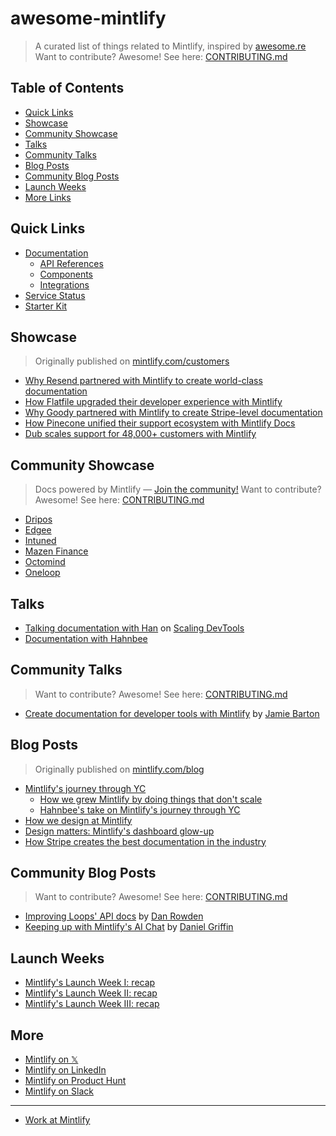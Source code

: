 # awesome-mintlify

> A curated list of things related to Mintlify, inspired by [awesome.re](http://awesome.re/)
> Want to contribute? Awesome! See here: [CONTRIBUTING.md](/contributing.md)

## Table of Contents

- [Quick Links](#quick-links)
- [Showcase](#showcase)
- [Community Showcase](#community-showcase)
- [Talks](#talks)
- [Community Talks](#community-talks)
- [Blog Posts](#blog-posts)
- [Community Blog Posts](#community-blog-posts)
- [Launch Weeks](#launch-weeks)
- [More Links](#more)

## Quick Links

- [Documentation](https://mintlify.com/docs)
  - [API References](https://mintlify.com/docs/api-playground)
  - [Components](https://mintlify.com/docs/content/components)
  - [Integrations](https://mintlify.com/docs/integrations)
- [Service Status](https://status.mintlify.com/)
- [Starter Kit](https://git.new/docs)

## Showcase

> Originally published on [mintlify.com/customers](https://mintlify.com/customers)

- [Why Resend partnered with Mintlify to create world-class documentation](https://mintlify.com/customers/resend)
- [How Flatfile upgraded their developer experience with Mintlify
](https://mintlify.com/customers/flatfile)
- [Why Goody partnered with Mintlify to create Stripe-level documentation
](https://mintlify.com/customers/goody)
- [How Pinecone unified their support ecosystem with Mintlify Docs](https://mintlify.com/customers/pinecone)
- [Dub scales support for 48,000+ customers with Mintlify](https://mintlify.com/customers/dub)

## Community Showcase

> Docs powered by Mintlify — [Join the community!](https://mintlify.com/community)
> Want to contribute? Awesome! See here: [CONTRIBUTING.md](/contributing.md)

- [Dripos](https://support.dripos.com/)
- [Edgee](https://docs.edgee.cloud/)
- [Intuned](https://docs.intunedhq.com/)
- [Mazen Finance](https://docs.mazen.finance)
- [Octomind](https://octomind.dev/docs)
- [Oneloop](https://docs.oneloop.ai/)

## Talks

- [Talking documentation with Han](https://www.youtube.com/watch?v=JaMVGUlT3yI) on [Scaling DevTools](https://scalingdevtools.com/)
- [Documentation with Hahnbee](https://www.youtube.com/watch?v=QVwNqNgLRUw)

## Community Talks

> Want to contribute? Awesome! See here: [CONTRIBUTING.md](/contributing.md)

- [Create documentation for developer tools with Mintlify](https://www.youtube.com/watch?v=hFlZJzY2HNM) by [Jamie Barton](https://www.linkedin.com/in/notrab/)

## Blog Posts

> Originally published on [mintlify.com/blog](https://mintlify.com/blog)

- [Mintlify's journey through YC](https://mintlify.com/blog/ycombinator)
  - [How we grew Mintlify by doing things that don't scale](https://mintlify.com/blog/things-that-do-not-scale)
  - [Hahnbee's take on Mintlify's journey through YC](https://mintlify.com/blog/hahnbee-applying-to-yc)
- [How we design at Mintlify](https://mintlify.com/blog/how-we-design-at-mintlify)
- [Design matters: Mintlify's dashboard glow-up](https://mintlify.com/blog/design-matters)
- [How Stripe creates the best documentation in the industry](https://mintlify.com/blog/stripe-docs)

## Community Blog Posts

> Want to contribute? Awesome! See here: [CONTRIBUTING.md](/contributing.md)

- [Improving Loops' API docs](https://loops.so/docs/guides/how-we-work-documentation) by [Dan Rowden](https://x.com/dr)
- [Keeping up with Mintlify's AI Chat](https://dev.to/danielsgriffin/keeping-up-with-mintlifys-ai-chat-5a0m) by [Daniel Griffin](https://x.com/danielsgriffin)

## Launch Weeks

- [Mintlify's Launch Week I: recap](https://mintlify.com/blog/launch-week-wrapup)
- [Mintlify's Launch Week II: recap](https://x.com/mintlify/status/1749524318940487816)
- [Mintlify's Launch Week III: recap](https://x.com/mintlify/status/1810826290502717480)

## More

- [Mintlify on 𝕏](https://x.com/mintlify)
- [Mintlify on LinkedIn](https://linkedin.com/company/mintlify)
- [Mintlify on Product Hunt](https://producthunt.com/products/mintlify)
- [Mintlify on Slack](https://mintlify.com/community)

---

- [Work at Mintlify](https://mintlify.com/careers)